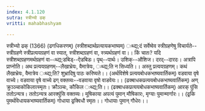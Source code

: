 ```yaml
---
index: 4.1.120
sutra: स्त्रीभ्यो ढक्
vritti: mahabhashyam

---
```

 स्त्रीभ्यो ढक् (1366) (ढगधिकरणम्) (स्त्रीशब्दार्थप्रत्यायकभाष्यम्) ःथ्द्य;दं सर्वेष्वेव स्त्रीग्रहणेषु विचार्यते--स्त्रीग्रहणे स्त्रीप्रत्ययग्रहणं वा स्यात्, स्त्रीशब्दग्रहणं वा, स्त्र्यर्थग्रहणं वा।। किं चातः? यदि स्त्रीशब्दग्रहणमर्थग्रहणं वा--ःथ्द्य;डबिड्--ऐडबिडः। पृथ्--पार्थः। उशिक्--औशिज। दरद्--दारदः। अत्रापि प्राप्नोति। अथ प्रत्ययग्रहणम्--लैखाभ्रेयः, वैमात्रेयः, ःथ्द्य;ति न सिध्यति।। अस्तु प्रत्ययग्रहणम्। कथं लैखाभ्रेयः, वैमात्रेय ःथ्द्य;ति? शुभ्रादिषु पाठः करिष्यते।। (अर्थविशेषे प्रत्ययबोधकभाष्यवार्तिकम्) वडवाया वृषे वाच्ये। वडवाया वृषे वाच्ये ढग् वक्तव्यः--वडवाया वृषो वाडवेयः।। (ढक्बाधकप्रत्ययबोधकभाष्यवार्तिकम्) अण् क्रुञ्ञ्चाकोकिलात्स्मृतः। क्रौञ्ञ्चः, कौकिल ःथ्द्य;ति।। (ढक्बाधकप्रत्ययबोधकभाष्यवार्तिकम्) आरक् पुंसि ततोऽन्यत्र। ततोऽन्यत्र आरक्पुंसि वक्तव्यः। मूषिकाया अपत्यं पुमान् मौषिकारः, मृग्याः पुमान्मार्गारः।। (ढ्रकि पुमर्थविधायकभाष्यवार्तिकम्) गोधाया ढ्रक्विधौ स्मृतः।। गोधायाः पुमान् गौधेरः।। 
